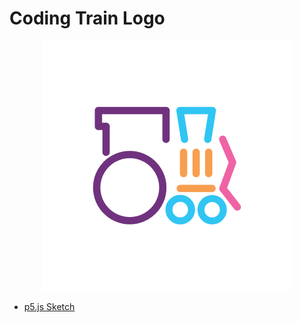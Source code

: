 # Coding Train Logo

<p align="center"><img src="images/logo.png" alt="The Coding Train Logo" width="400px"></p>

- [p5.js Sketch](https://editor.p5js.org/codingtrain/sketches/p599bQ3sa)

